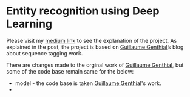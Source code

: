 # Entity recognition using Deep Learning

Please visit my [medium link](https://medium.com/intro-to-artificial-intelligence/entity-extraction-using-deep-learning-8014acac6bb8) to see the explanation of the project. As explained in the post, the project is based on [Guillaume Genthial](https://guillaumegenthial.github.io/sequence-tagging-with-tensorflow.html)’s blog about sequence tagging work. 

There are changes made to the orginal work of [Guillaume Genthial](https://guillaumegenthial.github.io/sequence-tagging-with-tensorflow.html), but some of the code base remain same for the below:
* model - the code base is taken [Guillaume Genthial](https://guillaumegenthial.github.io/sequence-tagging-with-tensorflow.html)'s work.
* 
